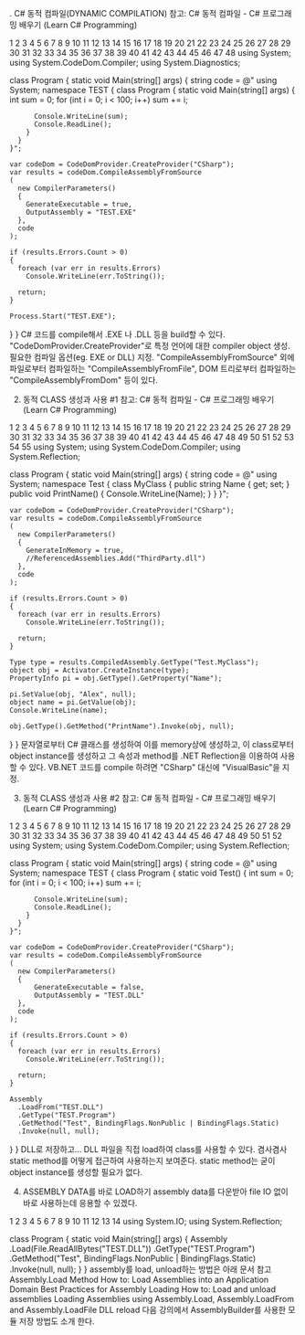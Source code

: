 . C# 동적 컴파일(DYNAMIC COMPILATION)
참고: C# 동적 컴파일 - C# 프로그래밍 배우기 (Learn C# Programming)

1
2
3
4
5
6
7
8
9
10
11
12
13
14
15
16
17
18
19
20
21
22
23
24
25
26
27
28
29
30
31
32
33
34
35
36
37
38
39
40
41
42
43
44
45
46
47
48
using System;
using System.CodeDom.Compiler;
using System.Diagnostics;
 
class Program
{
  static void Main(string[] args)
  {
    string code = @"
    using System;
    namespace TEST
    {
      class Program
      {
        static void Main(string[] args)
        {
          int sum = 0;
          for (int i = 0; i < 100; i++)
            sum += i;
 
          Console.WriteLine(sum);
          Console.ReadLine();
        }
      }
    }";
 
    var codeDom = CodeDomProvider.CreateProvider("CSharp");
    var results = codeDom.CompileAssemblyFromSource
    (
      new CompilerParameters()
      {
        GenerateExecutable = true,
        OutputAssembly = "TEST.EXE"
      },
      code
    );
 
    if (results.Errors.Count > 0)
    {
      foreach (var err in results.Errors)
        Console.WriteLine(err.ToString());
 
      return;
    }
 
    Process.Start("TEST.EXE");
  }
}
C# 코드를 compile해서 .EXE 나 .DLL 등을 build할 수 있다.
"CodeDomProvider.CreateProvider"로 특정 언어에 대한 compiler object 생성.
필요한 컴파일 옵션(eg. EXE or DLL) 지정.
"CompileAssemblyFromSource" 외에 파일로부터 컴파일하는 "CompileAssemblyFromFile", DOM 트리로부터 컴파일하는 "CompileAssemblyFromDom" 등이 있다.
　　

2. 동적 CLASS 생성과 사용 #1
참고: C# 동적 컴파일 - C# 프로그래밍 배우기 (Learn C# Programming)

1
2
3
4
5
6
7
8
9
10
11
12
13
14
15
16
17
18
19
20
21
22
23
24
25
26
27
28
29
30
31
32
33
34
35
36
37
38
39
40
41
42
43
44
45
46
47
48
49
50
51
52
53
54
55
using System;
using System.CodeDom.Compiler;
using System.Reflection;
 
class Program
{
  static void Main(string[] args)
  {
    string code = @"
    using System;
    namespace Test
    {
      class MyClass
      {
        public string Name
        {
          get; set;
        }
        public void PrintName()
        {
          Console.WriteLine(Name);
        }
      }
    }";
 
    var codeDom = CodeDomProvider.CreateProvider("CSharp");
    var results = codeDom.CompileAssemblyFromSource
    (
      new CompilerParameters()
      {
        GenerateInMemory = true,
        //ReferencedAssemblies.Add("ThirdParty.dll")
      },
      code
    );
 
    if (results.Errors.Count > 0)
    {
      foreach (var err in results.Errors)
        Console.WriteLine(err.ToString());
 
      return;
    }
 
    Type type = results.CompiledAssembly.GetType("Test.MyClass");
    object obj = Activator.CreateInstance(type);
    PropertyInfo pi = obj.GetType().GetProperty("Name");
 
    pi.SetValue(obj, "Alex", null);
    object name = pi.GetValue(obj);
    Console.WriteLine(name);
 
    obj.GetType().GetMethod("PrintName").Invoke(obj, null);
  }
}
문자열로부터 C# 클래스를 생성하여 이를 memory상에 생성하고, 이 class로부터 object instance를 생성하고 그 속성과 method를 .NET Reflection을 이용하여 사용할 수 있다.
VB.NET 코드를 compile 하려면 "CSharp" 대신에 "VisualBasic"을 지정.
　

3. 동적 CLASS 생성과 사용 #2
참고: C# 동적 컴파일 - C# 프로그래밍 배우기 (Learn C# Programming)

1
2
3
4
5
6
7
8
9
10
11
12
13
14
15
16
17
18
19
20
21
22
23
24
25
26
27
28
29
30
31
32
33
34
35
36
37
38
39
40
41
42
43
44
45
46
47
48
49
50
51
52
using System;
using System.CodeDom.Compiler;
using System.Reflection;
 
class Program
{
  static void Main(string[] args)
  {
    string code = @"
    using System;
    namespace TEST
    {
      class Program
      {
        static void Test()
        {
          int sum = 0;
          for (int i = 0; i < 100; i++)
            sum += i;
 
          Console.WriteLine(sum);
          Console.ReadLine();
        }
      }
    }";
 
    var codeDom = CodeDomProvider.CreateProvider("CSharp");
    var results = codeDom.CompileAssemblyFromSource
    (
      new CompilerParameters()
      {
          GenerateExecutable = false,
          OutputAssembly = "TEST.DLL"
      },
      code
    );
 
    if (results.Errors.Count > 0)
    {
      foreach (var err in results.Errors)
        Console.WriteLine(err.ToString());
 
      return;
    }
 
    Assembly
      .LoadFrom("TEST.DLL")
      .GetType("TEST.Program")
      .GetMethod("Test", BindingFlags.NonPublic | BindingFlags.Static)
      .Invoke(null, null);
  }
}
DLL로 저장하고...
DLL 파일을 직접 load하여 class를 사용할 수 있다.
겸사겸사 static method를 어떻게 접근하여 사용하는지 보여준다.
static method는 굳이 object instance를 생성할 필요가 없다.
　

4. ASSEMBLY DATA를 바로 LOAD하기
assembly data를 다운받아 file IO 없이 바로 사용하는데 응용할 수 있겠다.

1
2
3
4
5
6
7
8
9
10
11
12
13
14
using System.IO;
using System.Reflection;
 
class Program
{
  static void Main(string[] args)
  {
    Assembly
      .Load(File.ReadAllBytes("TEST.DLL"))
      .GetType("TEST.Program")
      .GetMethod("Test", BindingFlags.NonPublic | BindingFlags.Static)
      .Invoke(null, null);
  }
}
assembly를 load, unload하는 방법은 아래 문서 참고
Assembly.Load Method
How to: Load Assemblies into an Application Domain
Best Practices for Assembly Loading
How to: Load and unload assemblies
Loading Assemblies using Assembly.Load, Assembly.LoadFrom and Assembly.LoadFile
DLL reload
다음 강의에서 AssemblyBuilder를 사용한 모듈 저장 방법도 소개 한다.
